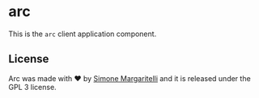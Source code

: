 # arc

This is the `arc` client application component.

## License

Arc was made with ♥  by [Simone Margaritelli](https://www.evilsocket.net/) and it is released under the GPL 3 license.

